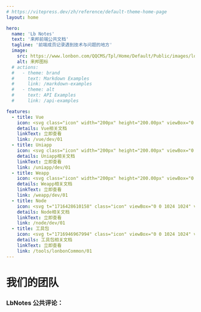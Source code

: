 ```yaml
---
# https://vitepress.dev/zh/reference/default-theme-home-page
layout: home

hero:
  name: 'Lb Notes'
  text: '来邦前端公共文档'
  tagline: '前端成员记录遇到技术与问题的地方'
  image:
    src: https://www.lonbon.com/QQCMS/Tpl/Home/Default/Public/images/logo.png
    alt: 来邦图标
  # actions:
  #   - theme: brand
  #     text: Markdown Examples
  #     link: /markdown-examples
  #   - theme: alt
  #     text: API Examples
  #     link: /api-examples

features:
  - title: Vue
    icon: <svg class="icon" width="200px" height="200.00px" viewBox="0 0 1024 1024" version="1.1" xmlns="http://www.w3.org/2000/svg"><path d="M615.6 123.6h165.5L512 589.7 242.9 123.6H63.5L512 900.4l448.5-776.9z" fill="#41B883" /><path d="M781.1 123.6H615.6L512 303 408.4 123.6H242.9L512 589.7z" fill="#34495E" /></svg>
    details: Vue相关文档
    linkText: 立即查看
    link: /vue/dev/01
  - title: Uniapp
    icon: <svg class="icon" width="200px" height="200.00px" viewBox="0 0 1024 1024" version="1.1" xmlns="http://www.w3.org/2000/svg"><path d="M790.758 828.083H226.995V252.16h114.33v466.355h341.76V252.16h107.673v575.923zM980.634 0H43.366C19.405 0 0 19.405 0 43.366v937.268C0 1004.595 19.405 1024 43.366 1024h937.268c23.961 0 43.366-19.405 43.366-43.366V43.366C1024 19.405 1004.595 0 980.634 0z" fill="#2B9939" /></svg>
    details: Uniapp相关文档
    linkText: 立即查看
    link: /uniapp/dev/01
  - title: Weapp
    icon: <svg class="icon" width="200px" height="200.00px" viewBox="0 0 1024 1024" version="1.1" xmlns="http://www.w3.org/2000/svg"><path d="M512 0C229.12862 0 0 229.107071 0 512s229.12862 512 512 512 512-229.107071 512-512S794.87138 0 512 0z m275.264646 461.338721c-21.225589 32.646465-55.358923 56.824242-96.107744 68.20202a103.434343 103.434343 0 0 1-27.841077 4.309764c-21.872054 0-39.003367-16.334007-39.003367-37.171717s17.239057-37.171717 39.003367-37.171717a9.589226 9.589226 0 0 0 3.6633-0.581818l0.840404-0.258586c23.854545-6.249158 42.731313-19.092256 53.182491-36.137374l0.150842-0.237037a60.832323 60.832323 0 0 0 10.127946-34.068687c0-40.576431-40.296296-73.589226-89.837037-73.589226a107.420875 107.420875 0 0 0-49.56229 12.153536c-25.6 13.812795-40.942761 36.805387-40.94276 61.43569v239.191919c0 52.040404-30.16835 99.124579-80.549495 125.780472a185.039731 185.039731 0 0 1-87.294277 21.548821c-92.875421 0-168.447138-66.348822-168.447138-147.889562a137.007407 137.007407 0 0 1 22.065994-73.050505c21.225589-32.646465 55.337374-56.824242 96.129293-68.20202a106.515825 106.515825 0 0 1 27.841077-4.309765c21.872054 0 39.003367 16.334007 39.003367 37.171717s-17.239057 37.171717-39.003367 37.171718a9.610774 9.610774 0 0 0-3.6633 0.581818l-0.668013 0.215488c-23.96229 6.809428-42.925253 19.674074-53.39798 36.266667a61.047811 61.047811 0 0 0-10.214141 34.219528c0 40.576431 40.576431 73.567677 90.50505 73.567677a107.399327 107.399327 0 0 0 49.56229-12.153535c25.6-13.812795 40.942761-36.805387 40.942761-61.414142V388.223569c0-51.997306 30.060606-98.973737 80.420202-125.715825a174.890236 174.890236 0 0 1 86.798653-22.195286c92.875421 0 168.447138 66.348822 168.447138 147.911111a137.028956 137.028956 0 0 1-22.152189 73.115152z" fill="#15D327" /></svg>
    details: Weapp相关文档
    linkText: 立即查看
    link: /weapp/dev/01
  - title: Node
    icon: <svg t="1716428610158" class="icon" viewBox="0 0 1024 1024" version="1.1" xmlns="http://www.w3.org/2000/svg" p-id="4345" xmlns:xlink="http://www.w3.org/1999/xlink" width="200" height="200"><path d="M875.2 262.3L546.7 72.7c-20.7-11.8-48.3-11.8-69 0L148.8 262.3c-21.5 12.2-34.5 34.9-34.5 59.7v379.2c0 24.8 13.4 47.9 34.5 60.1l86.1 49.5c41.8 20.7 56.8 20.7 75.9 20.7 62.1 0 97.4-37.8 97.4-102.7V354.4c0-5.3-4.1-9.3-9.3-9.3h-41.4c-5.3 0-9.3 4.1-9.3 9.3v374.3c0 28.8-30 57.7-78.8 33.3l-90.1-52c-3.2-2-5.3-5.3-5.3-8.9V321.9c0-3.7 2-7.3 5.3-8.9l328.1-190c3.2-1.6 7.3-1.6 10.2 0l328.5 189.6c3.2 1.6 5.3 5.3 5.3 8.9v379.2c0 3.7-2 7.3-4.9 8.9L517.9 899.3c-2.8 1.6-7.3 1.6-10.2 0l-84.4-49.9c-2.4-1.2-5.7-1.6-8.1-0.4-23.1 13.4-27.6 15-49.5 22.7-5.7 1.6-13.4 4.9 2.8 14.2l109.6 65c10.6 6.1 22.3 9.3 34.5 9.3 11.8-0.4 24-3.2 34.1-9.7l328.5-189.6c21.1-12.2 34.5-34.9 34.5-59.7V321.9c0-24.3-13.4-47.5-34.5-59.6z" fill="#689F63" p-id="4346"></path><path d="M614.1 641.1c-86.9 0-106-21.9-112.5-65-0.8-4.9-4.5-8.1-9.3-8.1h-42.6c-5.3 0-9.3 4.1-9.3 9.3 0 55.2 30 121.4 173.8 121.4l-0.4-0.4c103.9 0 163.6-41 163.6-112.5 0-70.6-47.9-89.7-149-103.1-101.9-13.4-112.5-20.3-112.5-44.3 0-19.5 8.9-45.9 84.4-45.9 67.8 0 92.6 14.6 102.7 60.1 1.2 4.1 4.9 7.3 9.3 7.3H755c2.4 0 5.3-0.8 6.9-2.8 1.6-2 2.8-4.5 2.4-7.3-6.9-78.4-58.9-114.9-164-114.9-93.4 0-149.4 39.4-149.4 105.6 0 71.9 55.6 91.8 145.8 100.7 107.6 10.6 116.1 26.4 116.1 47.5 0 36.5-29.3 52.4-98.7 52.4z" fill="#689F63" p-id="4347"></path></svg>
    details: Node相关文档
    linkText: 立即查看
    link: /node/dev/01
  - title: 工具包
    icon: <svg t="1716946967994" class="icon" viewBox="0 0 1024 1024" version="1.1" xmlns="http://www.w3.org/2000/svg" p-id="18238" width="200" height="200"><path d="M248.768295 434.912297c15.133675 0 29.9358-2.030239 44.261063-5.529947 0.769526 1.051959 1.198292 2.275833 2.153036 3.230578l64.396659 64.396659c4.89345 4.89345 11.30344 7.339152 17.714454 7.339152 6.40999 0 12.821003-2.445702 17.714454-7.339152 9.7869-9.785877 9.7869-25.640983 0-35.427884l-52.420907-52.432163c13.237489-7.829316 25.690102-17.200754 36.859489-28.381397 5.088902-5.088902 9.750061-10.496052 14.165628-16.050558l53.962006 53.949726c4.892427 4.89345 11.30344 7.339152 17.71343 7.339152 6.412037 0 12.821003-2.446725 17.71343-7.339152 9.7869-9.7869 9.7869-25.640983 0-35.427884l-63.135946-63.124689c8.967232-21.922289 13.70207-45.581128 13.713326-69.999261 0-49.348941-19.230993-95.738481-54.132898-130.652665-38.143739-38.143739-90.698698-57.545624-144.757918-53.459562-9.762341 0.733711-18.190291 7.094582-21.592784 16.269545-3.388167 9.175987-1.136893 19.500123 5.786797 26.423813l32.847106 32.859385c14.887059 14.900362 23.096021 34.69315 23.096021 55.758931 0 21.042245-8.208962 40.859593-23.109324 55.759955-29.77514 29.751604-81.742722 29.751604-111.518886 0l-32.847106-32.859385c-6.924713-6.948249-17.23657-9.17394-26.412556-5.773494-9.187243 3.400446-15.536858 11.81714-16.282848 21.578458-4.097318 53.925167 15.378246 106.675578 53.460586 144.770198C153.017534 415.681304 199.41833 434.912297 248.768295 434.912297zM195.957509 326.280158c34.449603 0 66.831105-13.431917 91.186815-37.777395 24.369014-24.369014 37.777395-56.739259 37.789675-91.187839 0-25.176402-7.16826-49.251727-20.515243-69.877487 14.569834 6.581905 27.965935 15.830547 39.599903 27.452235 25.433252 25.445532 39.452547 59.258639 39.452547 95.224782 0 35.967166-14.020318 69.77925-39.452547 95.224782-25.445532 25.445532-59.270918 39.464827-95.249341 39.464827-35.966143 0-69.791529-14.019295-95.224782-39.441291-11.54801-11.54801-20.747533-24.955368-27.329439-39.538505C146.815275 319.134411 170.841481 326.280158 195.957509 326.280158zM902.606721 640.237663c-34.900881-34.889625-81.303724-54.120618-130.651642-54.120618-25.032116 0-49.27731 4.991688-71.66418 14.410198L580.586586 480.860792l201.484897-207.429283c22.790052-14.288424 45.300742-36.236296 50.755987-49.789986 5.65172-14.044878 7.878434-27.916816 4.929266-30.828123-2.933819-2.935865-7.742335-7.756661-10.69048-10.692526s-16.832364-0.733711-30.851659 4.919033c-13.726629 5.553483-36.150338 28.699646-50.426483 51.844785L403.263995 591.499635l-84.361363-8.489348c-7.52437-0.685615-14.729469 1.834788-20.026102 7.020904-18.300808 17.909905-176.210257 178.583305-182.76658 185.263447-41.886993 41.86141-43.99091 92.043323-5.614881 134.24754 18.803251 20.674878 43.049468 31.930223 70.134337 32.56672 0.795109 0 1.602498 0.023536 2.397606 0.023536 31.500435 0 59.992349-14.387685 74.855872-29.287023 62.965054-65.399499 162.178683-167.230746 177.48325-179.684382 10.739599-8.734942 12.355399-24.51637 3.631714-35.232432-8.733918-10.741645-24.538883-12.380982-35.243689-3.620457-22.582321 18.349927-165.713182 166.911474-181.640943 183.450149-6.15314 6.166443-22.680559 15.292288-40.321334 14.241352-13.408381-0.319272-24.613584-5.603625-34.228569-16.173354-13.554714-14.901385-25.360598-35.795251 4.134157-65.253166 1.493004-1.517563 136.084375-138.483005 173.983543-176.528506l84.61719 8.512884c7.695263 0.735757 15.145955-1.981121 20.478404-7.484462l32.945343-33.912367 128.267339 128.255059c-3.083222 13.481036-4.844332 27.330462-4.844332 41.49609 0 49.349965 19.232017 95.738481 54.133921 130.652665 34.814923 34.840506 81.20344 54.022381 130.615826 54.022381 4.709255 0 9.41851-0.170892 14.129812-0.537236 9.761318-0.733711 18.190291-7.096628 21.591761-16.269545 3.40147-9.175987 1.150196-19.501146-5.774517-26.423813l-32.847106-32.859385c-30.742165-30.754444-30.742165-80.789001 0.01228-111.544469 29.777187-29.751604 81.743746-29.751604 111.51991 0l32.847106 32.859385c6.91141 6.92369 17.21201 9.149381 26.411533 5.773494 9.187243-3.400446 15.536858-11.81714 16.282848-21.578458C960.164624 731.082694 940.689061 678.332283 902.606721 640.237663zM498.635109 565.222155l47.038316-48.419779 110.321618 110.296035c-5.089925 4.110621-10.019191 8.465812-14.71719 13.162788-11.584849 11.574616-21.263279 24.51637-29.263487 38.314631L498.635109 565.222155zM824.764841 694.773743c-34.449603 0-66.830081 13.407358-91.186815 37.751812-43.674709 43.674709-49.423643 111.152543-17.22429 161.088862-14.59644-6.605442-28.015054-15.8285-39.649022-27.475771-25.433252-25.445532-39.45357-59.258639-39.45357-95.224782 0-35.966143 14.019295-69.77925 39.45357-95.225805 25.444509-25.444509 59.269895-39.463804 95.250364-39.463804 35.96512 0 69.789483 14.019295 95.223758 39.440267 11.54801 11.54801 20.747533 24.956392 27.329439 39.538505C873.907075 701.892885 849.878822 694.773743 824.764841 694.773743z" fill="#033a89" p-id="18239"></path></svg>
    details: 工具包相关文档
    linkText: 立即查看
    link: /tools/lonbonCommon/01
---
```


<script setup>


const members = [
  {
    avatar: 'https://nbtest.lonbon.com/resource/notes/assets/images/wy.png',
    name: '王耀',
    title: '前端组长',
  },
   {
    avatar: 'https://nbtest.lonbon.com/resource/notes/assets/images/cxr.png',
    name: '蔡学瑞',
    title: '前端组员',
  },
   {
    avatar: 'https://nbtest.lonbon.com/resource/notes/assets/images/ztl.png',
    name: '张天禄',
    title: '前端组员',
  },
   {
    avatar: 'https://nbtest.lonbon.com/resource/notes/assets/images/cb.png',
    name: '陈彬',
    title: '前端组员',
  },
   {
    avatar: 'https://nbtest.lonbon.com/resource/notes/assets/images/wf.png',
    name: '王飞',
    title: '前端组员',
  },
  {
    avatar: 'https://nbtest.lonbon.com/resource/notes/assets/images/zgt.png',
    name: '朱刚涛',
    title: '前端组员',
  },
]
</script>
<div style="margin-top:30px;"></div>

# 我们的团队

<VPTeamMembers size="small" :members="members" />

### LbNotes 公共评论：

<!-- 评论组件 -->
<Comments/>
